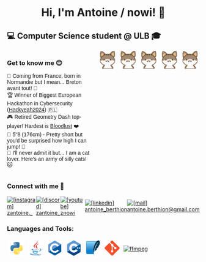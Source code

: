 <h1 align="center">Hi, I'm Antoine / nowi! 👋</h1>
<h2 align="left">💻 Computer Science student @ ULB 🎓</h2>

<div style="display: flex; justify-content: space-between; align-items: flex-start;">
    <div style="flex: 1; padding-right: 20px;">
        <h3 align="left">Get to know me 😊</h3>
        <ul style="list-style-type: none; padding: 0; font-family: 'Arial', sans-serif;">
            <li>🥖 Coming from France, born in Normandie but I mean... Breton avant tout! 🧈</li> 
            <li>🏆 Winner of Biggest European Hackathon in Cybersecurity (<a href="https://hackyeah.pl/" target="_blank">Hackyeah2024</a>) 🇵🇱</li>
            <li>🎮 Retired Geometry Dash top-player! Hardest is <a href="https://www.youtube.com/watch?v=gSUTZV04t38" target="_blank">Bloodlust</a> ❤️</li>
            <li>📏 5"8 (176cm) - Pretty short but you'd be surprised how high I can jump! 🦘</li> 
            <li>🧶 I'll never admit it but... I am a cat lover. Here's an army of silly cats! 🐱</li> 
        </ul>
    </div>
    <div style="flex: 0 0 auto;">
        <img src="https://raw.githubusercontent.com/Ant0in/Ant0in/refs/heads/main/cat.png" alt="kat" width="50"/>
        <img src="https://raw.githubusercontent.com/Ant0in/Ant0in/refs/heads/main/cat.png" alt="kat" width="50"/>
        <img src="https://raw.githubusercontent.com/Ant0in/Ant0in/refs/heads/main/cat.png" alt="kat" width="50"/>
        <img src="https://raw.githubusercontent.com/Ant0in/Ant0in/refs/heads/main/cat.png" alt="kat" width="50"/>
        <img src="https://raw.githubusercontent.com/Ant0in/Ant0in/refs/heads/main/cat.png" alt="kat" width="50"/>
    </div>
</div>

<h3 align="left">Connect with me 📧</h3>
<p align="left" style="display: flex; align-items: center;">
    <a href="https://www.instagram.com/zantoine._/" target="_blank">
        <img align="center" src="https://raw.githubusercontent.com/rahuldkjain/github-profile-readme-generator/master/src/images/icons/Social/instagram.svg" alt="[instagram] zantoine._" height="30" width="40"/></a>
    <a href="https://discord.com/users/zantoine_" target="_blank">
        <img align="center" src="https://raw.githubusercontent.com/rahuldkjain/github-profile-readme-generator/master/src/images/icons/Social/discord.svg" alt="[discord] zantoine_" height="30" width="40"/></a>
    <a href="https://www.youtube.com/@znowi" target="_blank">
        <img align="center" src="https://raw.githubusercontent.com/rahuldkjain/github-profile-readme-generator/master/src/images/icons/Social/youtube.svg" alt="[youtube] znowi" height="30" width="40"/></a>
    <a href="https://www.linkedin.com/in/antoine-berthion/" target="_blank">
        <img align="center" src="https://raw.githubusercontent.com/rahuldkjain/github-profile-readme-generator/master/src/images/icons/Social/linked-in-alt.svg" alt="[linkedin] antoine_berthion" height="25" width="40"/></a>
    <a href="mailto:antoine.berthion@gmail.com" target="_blank">
        <img align="center" src="https://raw.githubusercontent.com/rahuldkjain/github-profile-readme-generator/master/src/images/icons/Social/google.svg" alt="[mail] antoine.berthion@gmail.com" height="30" width="40"/></a>
</p>

<h3 align="left">Languages and Tools:</h3>
<p align="left" style="display: flex; align-items: center; flex-wrap: wrap;">
    <a href="https://www.python.org/" target="_blank" style="margin: 5px;">
        <img src="https://raw.githubusercontent.com/devicons/devicon/master/icons/python/python-original.svg" alt="Python" width="40" height="40" title="Python"/></a>
    <a href="https://www.java.com/" target="_blank" style="margin: 5px;">
        <img src="https://raw.githubusercontent.com/devicons/devicon/master/icons/java/java-original.svg" alt="java" width="40" height="40" title="Java"/></a>
    <a href="https://en.wikipedia.org/wiki/C_(programming_language)" target="_blank" style="margin: 5px;">
        <img src="https://raw.githubusercontent.com/devicons/devicon/master/icons/c/c-original.svg" alt="c" width="40" height="40" title="C"/></a>
    <a href="https://isocpp.org/" target="_blank" style="margin: 5px;">
        <img src="https://raw.githubusercontent.com/devicons/devicon/master/icons/cplusplus/cplusplus-original.svg" alt="c++" width="40" height="40" title="C++"/></a>
    <a href="https://www.sqlite.org/" target="_blank" style="margin: 5px;">
        <img src="https://raw.githubusercontent.com/devicons/devicon/master/icons/sqlite/sqlite-original.svg" alt="sqlite" width="40" height="40" title="git"/></a>
    <a href="https://git-scm.com/" target="_blank" style="margin: 5px;">
        <img src="https://raw.githubusercontent.com/devicons/devicon/master/icons/git/git-original.svg" alt="git" width="40" height="40" title="git"/></a>
    <a href="https://www.ffmpeg.org/" target="_blank" style="margin: 5px;">
        <img src="https://raw.githubusercontent.com/Ant0in/Ant0in/refs/heads/main/ffmpeg.svg" alt="ffmpeg" width="40" height="40" title="git"/></a>
</p>


